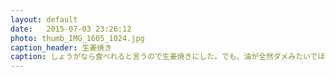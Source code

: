 ```yaml
---
layout: default
date:   2015-07-03 23:26:12
photo: thumb_IMG_1605_1024.jpg
caption_header: 生姜焼き
caption: しょうがなら食べれると言うので生姜焼きにした。でも、油が全然ダメみたいでほとんど野菜しか食べれなかった。
---
```

